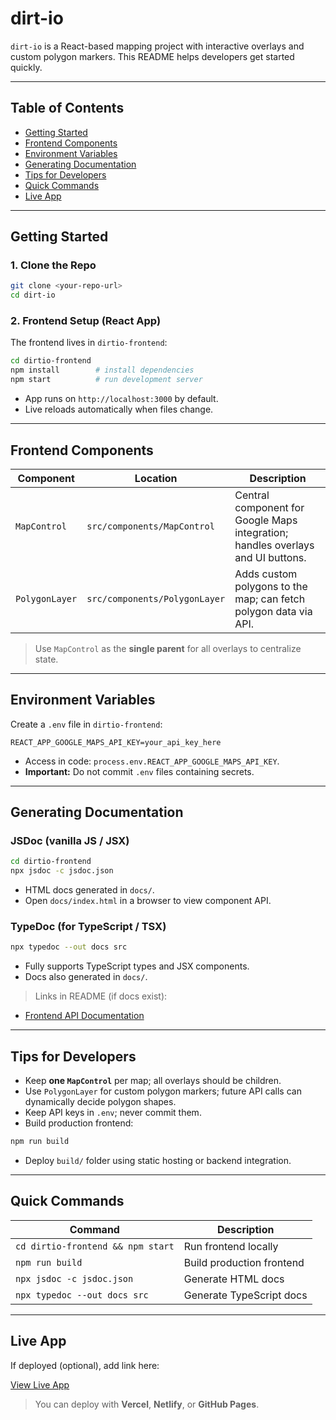 # dirt-io

`dirt-io` is a React-based mapping project with interactive overlays and custom polygon markers. This README helps developers get started quickly.

---

## Table of Contents

* [Getting Started](#getting-started)
* [Frontend Components](#frontend-components)
* [Environment Variables](#environment-variables)
* [Generating Documentation](#generating-documentation)
* [Tips for Developers](#tips-for-developers)
* [Quick Commands](#quick-commands)
* [Live App](#live-app)

---

## Getting Started

### 1. Clone the Repo

```bash
git clone <your-repo-url>
cd dirt-io
```

### 2. Frontend Setup (React App)

The frontend lives in `dirtio-frontend`:

```bash
cd dirtio-frontend
npm install        # install dependencies
npm start          # run development server
```

* App runs on `http://localhost:3000` by default.
* Live reloads automatically when files change.

---

## Frontend Components

| Component      | Location                      | Description                                                                     |
| -------------- | ----------------------------- | ------------------------------------------------------------------------------- |
| `MapControl`   | `src/components/MapControl`   | Central component for Google Maps integration; handles overlays and UI buttons. |
| `PolygonLayer` | `src/components/PolygonLayer` | Adds custom polygons to the map; can fetch polygon data via API.                |

> Use `MapControl` as the **single parent** for all overlays to centralize state.

---

## Environment Variables

Create a `.env` file in `dirtio-frontend`:

```
REACT_APP_GOOGLE_MAPS_API_KEY=your_api_key_here
```

* Access in code: `process.env.REACT_APP_GOOGLE_MAPS_API_KEY`.
* **Important:** Do not commit `.env` files containing secrets.

---

## Generating Documentation

### JSDoc (vanilla JS / JSX)

```bash
cd dirtio-frontend
npx jsdoc -c jsdoc.json
```

* HTML docs generated in `docs/`.
* Open `docs/index.html` in a browser to view component API.

### TypeDoc (for TypeScript / TSX)

```bash
npx typedoc --out docs src
```

* Fully supports TypeScript types and JSX components.
* Docs also generated in `docs/`.

> Links in README (if docs exist):

* [Frontend API Documentation](dirtio-frontend/docs/index.html)

---

## Tips for Developers

* Keep **one `MapControl`** per map; all overlays should be children.
* Use `PolygonLayer` for custom polygon markers; future API calls can dynamically decide polygon shapes.
* Keep API keys in `.env`; never commit them.
* Build production frontend:

```bash
npm run build
```

* Deploy `build/` folder using static hosting or backend integration.

---

## Quick Commands

| Command                           | Description               |
| --------------------------------- | ------------------------- |
| `cd dirtio-frontend && npm start` | Run frontend locally      |
| `npm run build`                   | Build production frontend |
| `npx jsdoc -c jsdoc.json`         | Generate HTML docs        |
| `npx typedoc --out docs src`      | Generate TypeScript docs  |

---

## Live App

If deployed (optional), add link here:

[View Live App](#)

> You can deploy with **Vercel**, **Netlify**, or **GitHub Pages**.
